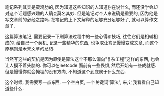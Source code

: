 笔记系列其实是蛮鸡肋的, 因为知道这些知识的人知道你在说什么, 而还没学会却对这个话题感兴趣的人确会莫名其妙. 但是笔记对个人来说确是重要的, 因为他是写文章前的必经之路吗. 把笔记的上下文解释的足够充分足够好了, 就可以算作文章了.

这篇算法笔记, 需要记录一下刷算法过程中的一些心得和技巧, 往往它们是相辅相成的. 给自己一个契机, 记录一些精华的东西, 也争取让笔记慢慢变成文章, 而这个原稿则是未来文章的总结.

当然写这些的契机是因为即使是算法这个不那么偏向"复杂工程"这样的东西, 也会让人摸不着头脑的. 你可以在leetcode 面前有一些畏惧, 然后开始有一些成就感. 但是慢慢你就会掩埋的没有方向, 不知道这个到底属于什么东西.

这个时候, 我需要写一点东西, 一个空白页, 一个关键词"算法", 来,让我看看自己知道些什么.
